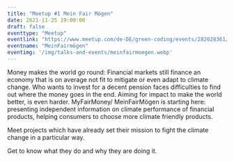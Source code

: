 ```yaml
---
title: "Meetup #1 Mein Fair Mögen"
date: 2021-11-25 19:00:00
draft: false
eventtype: "Meetup"
eventlink: "https://www.meetup.com/de-DE/green-coding/events/282028361/"
eventname: "MeinFairmögen"
eventimg: '/img/talks-and-events/meinfairmoegen.webp'
---
```


Money makes the world go round: Financial markets still finance an economy that is on average not fit to mitigate or even adapt to climate change. Who wants to invest for a decent pension faces difficulties to find out where the money goes in the end. Aiming for impact to make the world better, is even harder. MyFairMoney/ MeinFairMögen is starting here: presenting independent information on climate performance of financial products, helping consumers to choose more climate friendly products.

Meet projects which have already set their mission to fight the climate change in a particular way.

Get to know what they do and why they are doing it.

